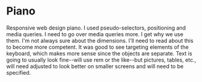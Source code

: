 # Piano
Responsive web design piano.
I used pseudo-selectors, positioning and media queries. 
I need to go over media queries more. I get why we use them. I'm not always sure about the dimensions. I'll need to read about this to become more competent. It was good to see targeting elements of the keyboard, which makes more sense since the objects are separate. Text is going to usually look fine--will use rem or the like--but pictures, tables, etc., will need adjusted to look better on smaller screens and will need to be specified. 